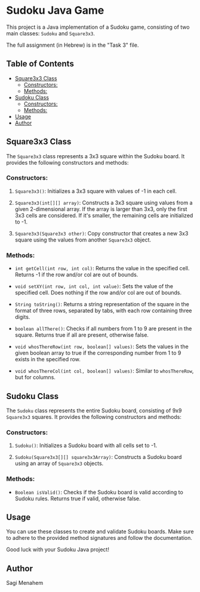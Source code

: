 # Sudoku Java Game

This project is a Java implementation of a Sudoku game, consisting of two main classes: `Sudoku` and `Square3x3`.

The full assignment (in Hebrew) is in the "Task 3" file.

## Table of Contents

* [Square3x3 Class](#square3x3-class)
    * [Constructors:](#constructors-1)
    * [Methods:](#methods-2)
* [Sudoku Class](#sudoku-class)
    * [Constructors:](#constructors-2)
    * [Methods:](#methods-3)
* [Usage](#usage)
* [Author](#author)

## Square3x3 Class

The `Square3x3` class represents a 3x3 square within the Sudoku board. It provides the following constructors and methods:

### Constructors:

1.  `Square3x3()`: Initializes a 3x3 square with values of -1 in each cell.

2.  `Square3x3(int[][] array)`: Constructs a 3x3 square using values from a given 2-dimensional array. If the array is larger than 3x3, only the first 3x3 cells are considered. If it's smaller, the remaining cells are initialized to -1.

3.  `Square3x3(Square3x3 other)`: Copy constructor that creates a new 3x3 square using the values from another `Square3x3` object.

### Methods:

* `int getCell(int row, int col)`: Returns the value in the specified cell. Returns -1 if the row and/or col are out of bounds.

* `void setXY(int row, int col, int value)`: Sets the value of the specified cell. Does nothing if the row and/or col are out of bounds.

* `String toString()`: Returns a string representation of the square in the format of three rows, separated by tabs, with each row containing three digits.

* `boolean allThere()`: Checks if all numbers from 1 to 9 are present in the square. Returns true if all are present, otherwise false.

* `void whosThereRow(int row, boolean[] values)`: Sets the values in the given boolean array to true if the corresponding number from 1 to 9 exists in the specified row.

* `void whosThereCol(int col, boolean[] values)`: Similar to `whosThereRow`, but for columns.

## Sudoku Class

The `Sudoku` class represents the entire Sudoku board, consisting of 9x9 `Square3x3` squares. It provides the following constructors and methods:

### Constructors:

1.  `Sudoku()`: Initializes a Sudoku board with all cells set to -1.

2.  `Sudoku(Square3x3[][] square3x3Array)`: Constructs a Sudoku board using an array of `Square3x3` objects.

### Methods:

* `Boolean isValid()`: Checks if the Sudoku board is valid according to Sudoku rules. Returns true if valid, otherwise false.

## Usage

You can use these classes to create and validate Sudoku boards. Make sure to adhere to the provided method signatures and follow the documentation.

Good luck with your Sudoku Java project!

## Author

Sagi Menahem
